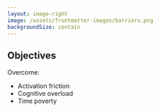 ```yaml
---
layout: image-right
image: /assets/frontmatter-images/barriers.png
backgroundSize: contain
---
```


## Objectives

Overcome:

- Activation friction
- Cognitive overload
- Time poverty
